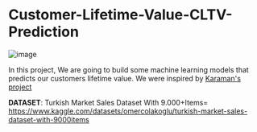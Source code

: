 # Customer-Lifetime-Value-CLTV-Prediction

![image](https://user-images.githubusercontent.com/106476037/201517109-e64f7b20-4ace-47ff-b48b-a73d41fa06ff.png)

In this project, We are going to build some machine learning models that predicts our customers lifetime value. We were inspired by [Karaman's project](https://towardsdatascience.com/data-driven-growth-with-python-part-3-customer-lifetime-value-prediction-6017802f2e0f)

**DATASET**:
Turkish Market Sales Dataset With 9.000+Items= https://www.kaggle.com/datasets/omercolakoglu/turkish-market-sales-dataset-with-9000items
